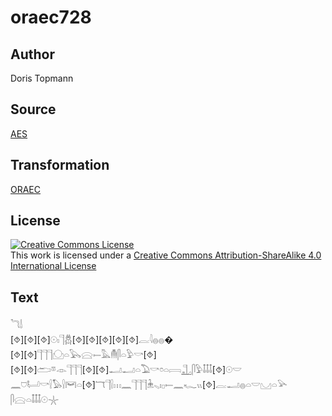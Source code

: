 # oraec728

## Author

Doris Topmann

## Source

[AES](https://github.com/simondschweitzer/aes)

## Transformation

[ORAEC](https://oraec.github.io/)

## License

<a rel="license" href="http://creativecommons.org/licenses/by-sa/4.0/"><img alt="Creative Commons License" style="border-width:0" src="https://i.creativecommons.org/l/by-sa/4.0/88x31.png" /></a><br />This work is licensed under a <a rel="license" href="http://creativecommons.org/licenses/by-sa/4.0/">Creative Commons Attribution-ShareAlike 4.0 International License</a>

## Text

𓆓𓌃<br>
[⯑][⯑][⯑]𓇳𓏤𓊹𓆣[⯑][⯑][⯑][⯑][⯑]𓐛𓇋𓐍𓐍�<br>
[⯑][⯑]𓊹𓊹𓊹𓈌𓏏𓅂𓈍𓍿𓅓𓄟𓋴𓏏𓅱𓎡[⯑]<br>
[⯑][⯑]𓂧𓎼𓁹𓊹𓊹𓊹[⯑][⯑]𓂝𓂝𓏏𓅐𓎡𓏌𓏏𓇯𓊻𓋴𓅱𓄤𓄤𓄤[⯑]𓇳𓎟<br>
𓈖𓈞𓂡𓎡𓍛𓅃𓍛𓋞𓏏[⯑]𓄓𓊹𓍛𓏥𓈖𓊹𓊹𓊹𓇔𓈅𓏤𓊪𓍿𓈖𓆑𓏭[⯑]𓐛𓂝𓐍𓏏𓎟𓈋𓏏𓅪<br>
𓋴𓈍𓏏𓄤𓄤𓄤𓇳𓇼<br>
